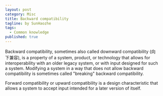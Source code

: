```yaml
---
layout: post
category: Misc
title: Backward compatibility
tagline: by SunHaozhe
tags: 
  - Common knowledge
published: true
---
```


Backward compatibility, sometimes also called downward compatibility (向下兼容), is a property of a system, 
product, or technology that allows for interoperability with an older legacy system, or with input designed 
for such a system. Modifying a system in a way that does not allow backward compatibility is sometimes called 
"breaking" backward compatibility.


Forward compatibility or upward compatibility is a design characteristic that allows a system to accept input 
intended for a later version of itself.


